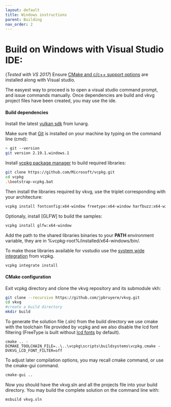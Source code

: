 ```yaml
---
layout: default
title: Windows instructions
parent: Building
nav_order: 2
---
```


#  Build on Windows with Visual Studio IDE:

(*Tested with VS 2017*)
Ensure [CMake and c/c++ support options](https://docs.microsoft.com/en-us/visualstudio/install/modify-visual-studio?view=vs-2019) are installed along with Visual studio.

The easyest way to proceed is to open a visual studio command prompt, and issue commands manually. Once dependencies are build and vkvg project files have been created, you may use the ide.

#### Build dependencies
Install the latest [vulkan sdk](https://vulkan.lunarg.com/) from lunarg.

Make sure that [Git](https://git-scm.com/download/win) is installed on your machine by typing on the command line (cmd):
```bash
> git --version
git version 2.19.1.windows.1
```
Install [vcpkg package manager](https://docs.microsoft.com/en-us/cpp/build/vcpkg?view=vs-2019) to build required libraries:
```bash 
git clone https://github.com/Microsoft/vcpkg.git
cd vcpkg
.\bootstrap-vcpkg.bat
```
Then install the libraries required by vkvg, use the triplet corresponding with your architecture:
```bash 
vcpkg install fontconfig:x64-window freetype:x64-window harfbuzz:x64-window
```
Optionaly, install [GLFW] to build the samples:
```bash 
vcpkg install glfw:x64-window
```
Add the path to the shared libraries binaries to your **PATH** environment variable, they are in %vcpkg-root%/installed/x64-windows/bin/.

To make those libraries available for vsstudio use the [system wide integration](https://vcpkg.readthedocs.io/en/latest/examples/installing-and-using-packages/#vsmsbuild-project-user-wide-integration) from vcpkg.
```bash 
vcpkg integrate install
```
#### CMake configuration
Exit vcpkg directory and clone the vkvg repository and its submodule vkh:
```bash
git clone --recursive https://github.com/jpbruyere/vkvg.git
cd vkvg
#create a build directory
mkdir build
```
To generate the solution file (.sln) from the build directory we use cmake with the toolchain file provided by vcpkg and we also disable the lcd font filtering (FreeType is built without [lcd fonts](https://en.wikipedia.org/wiki/Subpixel_rendering) by default).
```
cmake .. -DCMAKE_TOOLCHAIN_FILE=..\..\vcpkg\scripts\buildsystems\vcpkg.cmake -DVKVG_LCD_FONT_FILTER=off
```
To adjust later compilation options, you may recall cmake command, or use the cmake-gui command.
```bash
cmake-gui ..
```
Now you should have the vkvg.sln and all the projects file into your build directory. You may build the complete solution on the command line with:
```bash
msbuild vkvg.sln
```
